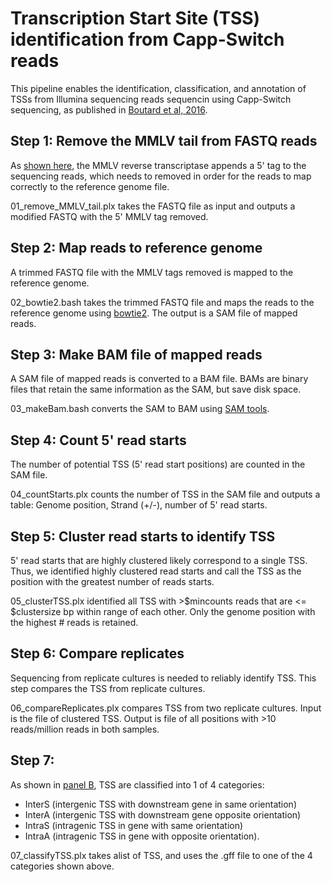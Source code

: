 # Transcription Start Site (TSS) identification from Capp-Switch reads
This pipeline enables the identification, classification, and annotation of TSSs from Illumina sequencing reads sequencin using Capp-Switch sequencing, as published in [Boutard et al, 2016](https://www.nature.com/articles/ncomms13783).  

## Step 1: Remove the MMLV tail from FASTQ reads

As [shown here](https://www.nature.com/articles/ncomms13783/figures/1), the MMLV reverse transcriptase appends a 5' tag to the sequencing reads, which needs to removed in order for the reads to map correctly to the reference genome file.

01_remove_MMLV_tail.plx takes the FASTQ file as input and outputs a modified FASTQ with the 5' MMLV tag removed.

## Step 2: Map reads to reference genome

A trimmed FASTQ file with the MMLV tags removed is mapped to the reference genome.

02_bowtie2.bash takes the trimmed FASTQ file and maps the reads to the reference genome using [bowtie2](http://bowtie-bio.sourceforge.net/bowtie2/index.shtml). The output is a SAM file of mapped reads.

## Step 3: Make BAM file of mapped reads

A SAM file of mapped reads is converted to a BAM file. BAMs are binary files that retain the same information as the SAM, but save disk space.

03_makeBam.bash converts the SAM to BAM using [SAM tools](http://www.htslib.org/doc/samtools-view.html).

## Step 4: Count 5' read starts

The number of potential TSS (5' read start positions) are counted in the SAM file. 

04_countStarts.plx counts the number of TSS in the SAM file and outputs a table: Genome position, Strand (+/-), number of 5' read starts.

## Step 5: Cluster read starts to identify TSS

5' read starts that are highly clustered likely correspond to a single TSS. Thus, we identified highly clustered read starts and call the TSS as the position with the greatest number of reads starts.

05_clusterTSS.plx identified all TSS with >$mincounts reads that are <= $clustersize bp within range of each other. Only the genome position with the highest # reads is retained.

## Step 6: Compare replicates

Sequencing from replicate cultures is needed to reliably identify TSS. This step compares the TSS from replicate cultures.

06_compareReplicates.plx compares TSS from two replicate cultures. Input is the file of clustered TSS. Output is file of all positions with >10 reads/million reads in both samples.

## Step 7: 

As shown in [panel B](https://journals.asm.org/doi/10.1128/spectrum.02288-21?url_ver=Z39.88-2003&rfr_id=ori:rid:crossref.org&rfr_dat=cr_pub%20%200pubmed#fig3), TSS are classified into 1 of 4 categories:
* InterS (intergenic TSS with downstream gene in same orientation)
* InterA (intergenic TSS with downstream gene opposite orientation)
* IntraS (intragenic TSS in gene with same orientation)
* IntraA (intragenic TSS in gene with opposite orientation).

07_classifyTSS.plx takes alist of TSS, and uses the .gff file to one of the 4 categories shown above.



